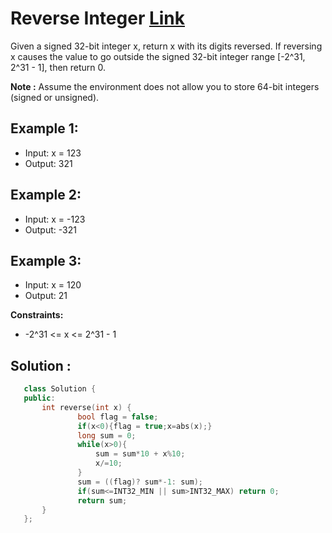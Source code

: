 # Reverse Integer [Link](https://leetcode.com/problems/reverse-integer/)

Given a signed 32-bit integer x, return x with its digits reversed. If reversing x causes the value to go outside the signed 32-bit integer range [-2^31, 2^31 - 1], then return 0.

**Note :** Assume the environment does not allow you to store 64-bit integers (signed or unsigned).

## Example 1:

- Input: x = 123
- Output: 321

## Example 2:

- Input: x = -123
- Output: -321

## Example 3:

- Input: x = 120
- Output: 21
 

**Constraints:**

- -2^31 <= x <= 2^31 - 1

## Solution :

```C++
   class Solution {
   public:
       int reverse(int x) {
               bool flag = false;
               if(x<0){flag = true;x=abs(x);}
               long sum = 0;
               while(x>0){
                   sum = sum*10 + x%10;
                   x/=10;
               }
               sum = ((flag)? sum*-1: sum);
               if(sum<=INT32_MIN || sum>INT32_MAX) return 0;
               return sum;
       }
   };
```

